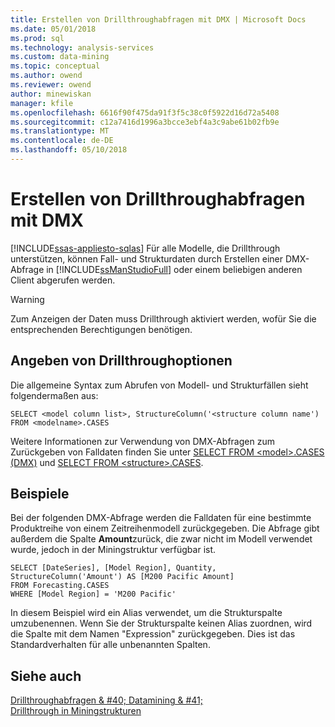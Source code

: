 ```yaml
---
title: Erstellen von Drillthroughabfragen mit DMX | Microsoft Docs
ms.date: 05/01/2018
ms.prod: sql
ms.technology: analysis-services
ms.custom: data-mining
ms.topic: conceptual
ms.author: owend
ms.reviewer: owend
author: minewiskan
manager: kfile
ms.openlocfilehash: 6616f90f475da91f3f5c38c0f5922d16d72a5408
ms.sourcegitcommit: c12a7416d1996a3bcce3ebf4a3c9abe61b02fb9e
ms.translationtype: MT
ms.contentlocale: de-DE
ms.lasthandoff: 05/10/2018
---
```

# <a name="create-drillthrough-queries-using-dmx"></a>Erstellen von Drillthroughabfragen mit DMX
[!INCLUDE[ssas-appliesto-sqlas](../../includes/ssas-appliesto-sqlas.md)]
  Für alle Modelle, die Drillthrough unterstützen, können Fall- und Strukturdaten durch Erstellen einer DMX-Abfrage in [!INCLUDE[ssManStudioFull](../../includes/ssmanstudiofull-md.md)] oder einem beliebigen anderen Client abgerufen werden.  
  
> [!WARNING]  
>  Zum Anzeigen der Daten muss Drillthrough aktiviert werden, wofür Sie die entsprechenden Berechtigungen benötigen.  
  
## <a name="specifying-drillthrough-options"></a>Angeben von Drillthroughoptionen  
 Die allgemeine Syntax zum Abrufen von Modell- und Strukturfällen sieht folgendermaßen aus:  
  
```  
SELECT <model column list>, StructureColumn('<structure column name') FROM <modelname>.CASES  
```  
  
 Weitere Informationen zur Verwendung von DMX-Abfragen zum Zurückgeben von Falldaten finden Sie unter [SELECT FROM &#60;model&#62;.CASES &#40;DMX&#41;](../../dmx/select-from-model-cases-dmx.md) und [SELECT FROM &#60;structure&#62;.CASES](../../dmx/select-from-structure-cases.md).  
  
## <a name="examples"></a>Beispiele  
 Bei der folgenden DMX-Abfrage werden die Falldaten für eine bestimmte Produktreihe von einem Zeitreihenmodell zurückgegeben. Die Abfrage gibt außerdem die Spalte **Amount**zurück, die zwar nicht im Modell verwendet wurde, jedoch in der Miningstruktur verfügbar ist.  
  
```  
SELECT [DateSeries], [Model Region], Quantity, StructureColumn('Amount') AS [M200 Pacific Amount]  
FROM Forecasting.CASES  
WHERE [Model Region] = 'M200 Pacific'  
```  
  
 In diesem Beispiel wird ein Alias verwendet, um die Strukturspalte umzubenennen. Wenn Sie der Strukturspalte keinen Alias zuordnen, wird die Spalte mit dem Namen "Expression" zurückgegeben. Dies ist das Standardverhalten für alle unbenannten Spalten.  
  
## <a name="see-also"></a>Siehe auch  
 [Drillthroughabfragen & #40; Datamining & #41;](../../analysis-services/data-mining/drillthrough-queries-data-mining.md)   
 [Drillthrough in Miningstrukturen](../../analysis-services/data-mining/drillthrough-on-mining-structures.md)  
  
  
